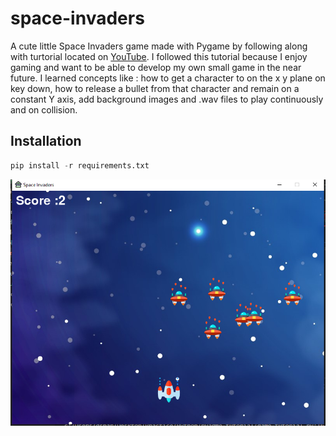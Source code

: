 # space-invaders
A cute little Space Invaders game made with Pygame by following along with turtorial located on [YouTube](https://www.youtube.com/watch?v=FfWpgLFMI7w). 
I followed this tutorial because I enjoy gaming and want to be able to develop my own small game in the near future. I learned 
concepts like : how to get a character to on the x y plane on key down, how to release a bullet from that character and remain on a constant Y axis,
add background images and .wav files to play continuously and on collision.

## Installation
```python
pip install -r requirements.txt
```

![screenshot](/screenshots/2.png)